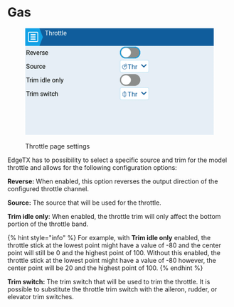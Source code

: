 # Gas

<figure><img src="../../../../.gitbook/assets/throttle (1).png" alt=""><figcaption><p>Throttle page settings</p></figcaption></figure>

EdgeTX has to possibility to select a specific source and trim for the model throttle and allows for the following configuration options:

**Reverse:** When enabled, this option reverses the output direction of the configured throttle channel.

**Source:** The source that will be used for the throttle.

**Trim idle only**: When enabled, the throttle trim will only affect the bottom portion of the throttle band.

{% hint style="info" %}
For example, with **Trim idle only** enabled, the throttle stick at the lowest point might have a value of -80 and the center point will still be 0 and the highest point of 100. Without this enabled, the throttle stick at the lowest point might have a value of -80 however, the center point will be 20 and the highest point of 100.
{% endhint %}

**Trim switch:** The trim switch that will be used to trim the throttle. It is possible to substitute the throttle trim switch with the aileron, rudder, or elevator trim switches.
